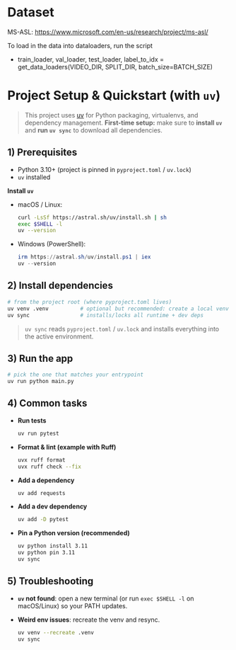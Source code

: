 # Dataset

MS-ASL: https://www.microsoft.com/en-us/research/project/ms-asl/

To load in the data into dataloaders, run the script
* train_loader, val_loader, test_loader, label_to_idx = get_data_loaders(VIDEO_DIR, SPLIT_DIR, batch_size=BATCH_SIZE)

# Project Setup & Quickstart (with `uv`)

> This project uses [uv](https://docs.astral.sh/uv/) for Python packaging, virtualenvs, and dependency management.
> **First-time setup:** make sure to **install `uv`** and **run `uv sync`** to download all dependencies.

## 1) Prerequisites

* Python 3.10+ (project is pinned in `pyproject.toml` / `uv.lock`)
* `uv` installed

**Install `uv`**

* macOS / Linux:

  ```bash
  curl -LsSf https://astral.sh/uv/install.sh | sh
  exec $SHELL -l
  uv --version
  ```
* Windows (PowerShell):

  ```powershell
  irm https://astral.sh/uv/install.ps1 | iex
  uv --version
  ```

## 2) Install dependencies

```bash
# from the project root (where pyproject.toml lives)
uv venv .venv          # optional but recommended: create a local venv
uv sync                # installs/locks all runtime + dev deps
```

> `uv sync` reads `pyproject.toml` / `uv.lock` and installs everything into the active environment.

## 3) Run the app

```bash
# pick the one that matches your entrypoint
uv run python main.py
```

## 4) Common tasks

* **Run tests**

  ```bash
  uv run pytest
  ```
* **Format & lint (example with Ruff)**

  ```bash
  uvx ruff format
  uvx ruff check --fix
  ```
* **Add a dependency**

  ```bash
  uv add requests
  ```
* **Add a dev dependency**

  ```bash
  uv add -D pytest
  ```
* **Pin a Python version (recommended)**

  ```bash
  uv python install 3.11
  uv python pin 3.11
  uv sync
  ```

## 5) Troubleshooting

* **`uv` not found**: open a new terminal (or run `exec $SHELL -l` on macOS/Linux) so your PATH updates.
* **Weird env issues**: recreate the venv and resync.

  ```bash
  uv venv --recreate .venv
  uv sync
  ```



